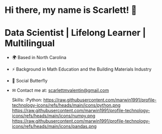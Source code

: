 # Hi there, my name is Scarlett! 👋

# Data Scientist | Lifelong Learner | Multilingual

- 🌍 Based in North Carolina
- ⚡ Background in Math Education and the Building Materials Industry
- :butterfly: Social Butterfly 
- ✉ Contact me at: scarlettmvalentin@gmail.com

  Skills:
  :Python:
  https://raw.githubusercontent.com/marwin1991/profile-technology-icons/refs/heads/main/icons/python.png https://raw.githubusercontent.com/marwin1991/profile-technology-icons/refs/heads/main/icons/numpy.png https://raw.githubusercontent.com/marwin1991/profile-technology-icons/refs/heads/main/icons/pandas.png

<!--
**scarlettvalentin/scarlettvalentin** is a ✨ _special_ ✨ repository because its `README.md` (this file) appears on your GitHub profile.

Here are some ideas to get you started:

- 🔭 I’m currently working on ...
- 🌱 I’m currently learning ...
- 👯 I’m looking to collaborate on ...
- 🤔 I’m looking for help with ...
- 💬 Ask me about ...
- 📫 How to reach me: ...
- 😄 Pronouns: ...
- ⚡ Fun fact: ...
-->
